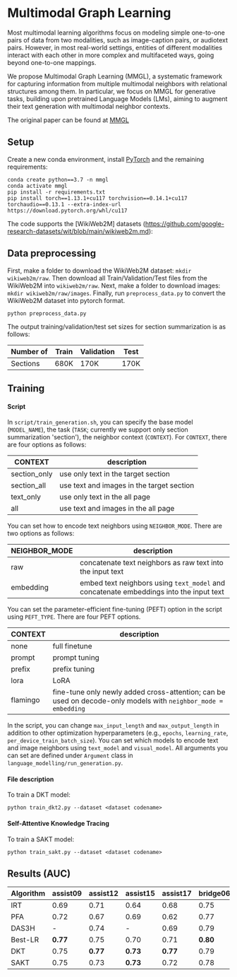 # Multimodal Graph Learning

Most multimodal learning algorithms focus on modeling simple one-to-one pairs of data from two modalities, such as image-caption pairs, or audiotext pairs. However, in most real-world settings, entities of different modalities
interact with each other in more complex and multifaceted ways, going beyond one-to-one mappings.

We propose Multimodal Graph Learning (MMGL), a systematic framework for capturing information from multiple multimodal
neighbors with relational structures among them.
In particular, we focus on MMGL for generative tasks, building upon pretrained Language Models (LMs), aiming to
augment their text generation with multimodal neighbor contexts.

The original paper can be found at [MMGL](https://arxiv.org/pdf/2310.07478.pdf)

## Setup

Create a new conda environment, install [PyTorch](https://pytorch.org) and the remaining requirements:
```
conda create python==3.7 -n mmgl
conda activate mmgl
pip install -r requirements.txt
pip install torch==1.13.1+cu117 torchvision==0.14.1+cu117 torchaudio==0.13.1 --extra-index-url https://download.pytorch.org/whl/cu117
```

The code supports the [WikiWeb2M] datasets (https://github.com/google-research-datasets/wit/blob/main/wikiweb2m.md):

## Data preprocessing

First, make a folder to download the WikiWeb2M dataset: `mkdir wikiweb2m/raw`.
Then download all Train/Validation/Test files from the WikiWeb2M into `wikiweb2m/raw`.
Next, make a folder to download images: `mkdir wikiweb2m/raw/images`.
Finally, run `preprocess_data.py` to convert the WikiWeb2M dataset into pytorch format.

```
python preprocess_data.py
```

The output training/validation/test set sizes for section summarization is as follows:

| Number of | Train | Validation | Test |
| ---- | ---- | ---- | ---- |
| Sections | 680K | 170K | 170K |

## Training

#### Script

In `script/train_generation.sh`, you can specify the base model (`MODEL_NAME`), the task (`TASK`; currently we support only section summarization 'section'), the neighbor context (`CONTEXT`).
For `CONTEXT`, there are four options as follows:

| CONTEXT | description |
| ---- | ---- |
| section_only | use only text in the target section |
| section_all | use text and images in the target section |
| text_only | use only text in the all page |
| all | use text and images in the all page |

You can set how to encode text neighbors using `NEIGHBOR_MODE`. There are two options as follows:

| NEIGHBOR_MODE | description |
| ---- | ---- |
| raw | concatenate text neighbors as raw text into the input text |
| embedding | embed text neighbors using `text_model` and concatenate embeddings into the input text |

You can set the parameter-efficient fine-tuning (PEFT) option in the script using `PEFT_TYPE`. There are four PEFT options.

| CONTEXT | description |
| ---- | ---- |
| none | full finetune |
| prompt | prompt tuning |
| prefix | prefix tuning |
| lora | LoRA |
| flamingo | fine-tune only newly added cross-attention; can be used on decode-only models with `neighbor_mode = embedding`|

In the script, you can change `max_input_length` and `max_output_length` in addition to other optimization hyperparameters (e.g., `epochs`, `learning_rate`, `per_device_train_batch_size`). 
You can set which models to encode text and image neighbors using `text_model` and `visual_model`.
All arguments you can set are defined under `Argument` class in `language_modelling/run_generation.py`.

#### File description

To train a DKT model:

```
python train_dkt2.py --dataset <dataset codename> 
```

#### Self-Attentive Knowledge Tracing

To train a SAKT model:

```
python train_sakt.py --dataset <dataset codename>
```

## Results (AUC)

| Algorithm      | assist09      | assist12 | assist15      | assist17 | bridge06 | algebra05 | spanish  | statics  |
| -------------- | ------------- | -------- | ------------- | -------- | -------- | --------- | -------- | -------- |
| IRT            | 0.69          | 0.71     | 0.64          | 0.68     | 0.75     | 0.77      | 0.68     | 0.79     |       
| PFA            | 0.72          | 0.67     | 0.69          | 0.62     | 0.77     | 0.76      | 0.85     | 0.69     |
| DAS3H          | -             | 0.74     | -             | 0.69     | 0.79     | **0.83**  | -        | -        |
| Best-LR        | **0.77**      | 0.75     | 0.70          | 0.71     | **0.80** | **0.83**  | **0.86** | 0.82     |
| DKT            | 0.75          | **0.77** | **0.73**      | **0.77** | 0.79     | 0.82      | 0.83     | **0.83** |
| SAKT           | 0.75          | 0.73     | **0.73**      | 0.72     | 0.78     | 0.80      | 0.83     | 0.81     |
